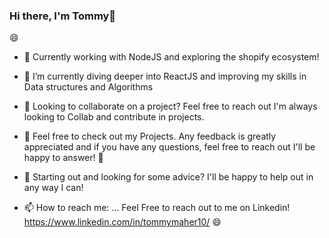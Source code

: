 ### Hi there, I'm Tommy👋
:smile:


- 🔭 Currently working with NodeJS and exploring the shopify ecosystem! 
- 🌱 I’m currently diving deeper into ReactJS and improving my skills in Data structures and Algorithms 
- 👯 Looking to collaborate on a project? Feel free to reach out I'm always looking to Collab and contribute in projects. 
- 🤔 Feel free to check out my Projects. Any feedback is greatly appreciated and if you have any questions, feel free to reach out I'll be happy to answer! :rocket: 
- 💬 Starting out and looking for some advice? I'll be happy to help out in any way I can! 


- 📫 How to reach me: ... Feel Free to reach out to me on Linkedin! https://www.linkedin.com/in/tommymaher10/ 
:smile:

